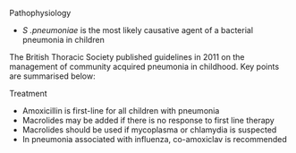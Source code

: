 Pathophysiology  
* *S .pneumoniae* is the most likely causative agent of a bacterial pneumonia in children

  
The British Thoracic Society published guidelines in 2011 on the management of community acquired pneumonia in childhood. Key points are summarised below:  
  
Treatment  
* Amoxicillin is first\-line for all children with pneumonia
* Macrolides may be added if there is no response to first line therapy
* Macrolides should be used if mycoplasma or chlamydia is suspected
* In pneumonia associated with influenza, co\-amoxiclav is recommended
